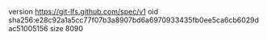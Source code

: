 version https://git-lfs.github.com/spec/v1
oid sha256:e28c92a1a5cc77f07b3a8907bd6a6970933435fb0ee5ca6cb6029dac51005156
size 8090
